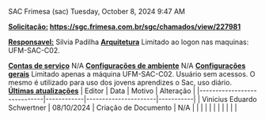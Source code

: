 SAC Frimesa (sac)
Tuesday, October 8, 2024
9:47 AM

**<u>Solicitação:</u> <https://sgc.frimesa.com.br/sgc/chamados/view/227981>**

**<u>Responsavel:</u>** Silvia Padilha
**<u>Arquitetura</u>**
Limitado ao logon nas maquinas: UFM-SAC-C02.

**<u>Contas de serviço</u>**
N/A
**<u>Configurações de ambiente</u>**
N/A
**<u>Configurações gerais</u>**
Limitado apenas a máquina UFM-SAC-C02. Usuário sem acessos. O mesmo é utilizado para uso dos jovens aprendizes o Sac, uso diário.
**<u>Últimas atualizações</u>**
| Editor                      | Data       | Motivo               | Alteração |
|-----------------------------|------------|----------------------|-----------|
| Vinicius Eduardo Schwertner | 08/10/2024 | Criação de Documento | N/A       |
|                             |            |                      |           |
|                             |            |                      |           |

